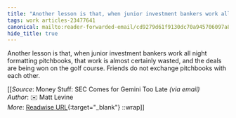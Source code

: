 ```yaml
---
title: "Another lesson is that, when junior investment bankers work all ..."
tags: work articles-23477641
canonical: mailto:reader-forwarded-email/cd9279d61f9130dc70a945706097a8a8
hide_title: true
---
```


Another lesson is that, when junior investment bankers work all night formatting pitchbooks, that work is almost certainly wasted, and the deals are being won on the golf course. Friends do not exchange pitchbooks with each other.


[[_Source_: Money Stuff: SEC Comes for Gemini Too Late _(via email)_<br>
_Author_: ✉️ Matt Levine<br>
_More_: [Readwise URL](https://readwise.io/open/460038958){:target="_blank"}
::wrap]]